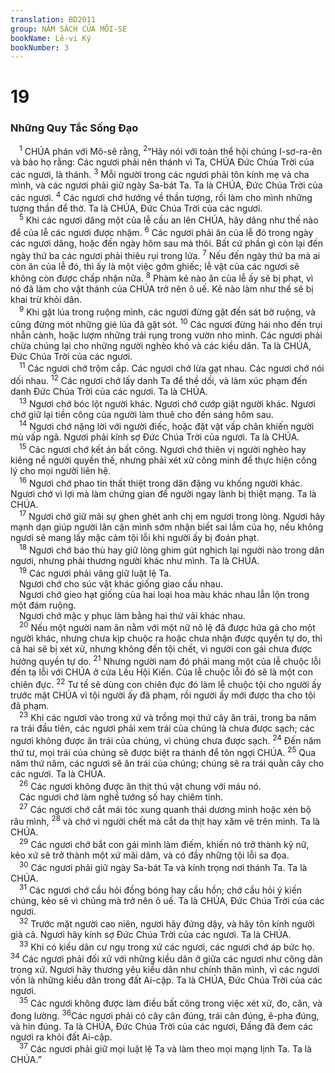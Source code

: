 ```yaml
---
translation: BD2011
group: NĂM SÁCH CỦA MÔI-SE
bookName: Lê-vi Ký 
bookNumber: 3
---
```


<div class="title"><h1>19</h1><h3>Những Quy Tắc Sống Ðạo </h3></div>
<span class="verse le_19_1"> <sup>1</sup> CHÚA phán với Mô-sê rằng, </span>
<span class="verse le_19_2"><sup>2</sup>“Hãy nói với toàn thể hội chúng I-sơ-ra-ên và bảo họ rằng: Các ngươi phải nên thánh vì Ta, CHÚA Ðức Chúa Trời của các ngươi, là thánh.</span>
<span class="verse le_19_3"><sup>3</sup> Mỗi người trong các ngươi phải tôn kính mẹ và cha mình, và các ngươi phải giữ ngày Sa-bát Ta. Ta là CHÚA, Ðức Chúa Trời của các ngươi.</span>
<span class="verse le_19_4"><sup>4</sup> Các ngươi chớ hướng về thần tượng, rồi làm cho mình những tượng thần để thờ. Ta là CHÚA, Ðức Chúa Trời của các ngươi.<br/></span>
<span class="verse le_19_5"> <sup>5</sup> Khi các ngươi dâng một của lễ cầu an lên CHÚA, hãy dâng như thế nào để của lễ các ngươi được nhậm. </span>
<span class="verse le_19_6"><sup>6</sup> Các ngươi phải ăn của lễ đó trong ngày các ngươi dâng, hoặc đến ngày hôm sau mà thôi. Bất cứ phần gì còn lại đến ngày thứ ba các ngươi phải thiêu rụi trong lửa. </span>
<span class="verse le_19_7"><sup>7</sup> Nếu đến ngày thứ ba mà ai còn ăn của lễ đó, thì ấy là một việc gớm ghiếc; lễ vật của các ngươi sẽ không còn được chấp nhận nữa.</span>
<span class="verse le_19_8"><sup>8</sup> Phàm kẻ nào ăn của lễ ấy sẽ bị phạt, vì nó đã làm cho vật thánh của CHÚA trở nên ô uế. Kẻ nào làm như thế sẽ bị khai trừ khỏi dân.<br/></span>
<span class="verse le_19_9"> <sup>9</sup> Khi gặt lúa trong ruộng mình, các ngươi đừng gặt đến sát bờ ruộng, và cũng đừng mót những gié lúa đã gặt sót. </span>
<span class="verse le_19_10"><sup>10</sup> Các ngươi đừng hái nho đến trụi nhẵn cành, hoặc lượm những trái rụng trong vườn nho mình. Các ngươi phải chừa chúng lại cho những người nghèo khó và các kiều dân. Ta là CHÚA, Ðức Chúa Trời của các ngươi.<br/></span>
<span class="verse le_19_11"> <sup>11</sup> Các ngươi chớ trộm cắp. Các ngươi chớ lừa gạt nhau. Các ngươi chớ nói dối nhau. </span>
<span class="verse le_19_12"><sup>12</sup> Các ngươi chớ lấy danh Ta để thề dối, và làm xúc phạm đến danh Ðức Chúa Trời của các ngươi. Ta là CHÚA.<br/></span>
<span class="verse le_19_13"> <sup>13</sup> Ngươi chớ bóc lột người khác. Ngươi chớ cướp giật người khác. Ngươi chớ giữ lại tiền công của người làm thuê cho đến sáng hôm sau.<br/></span>
<span class="verse le_19_14"> <sup>14</sup> Ngươi chớ nặng lời với người điếc, hoặc đặt vật vấp chân khiến người mù vấp ngã. Ngươi phải kính sợ Ðức Chúa Trời của ngươi. Ta là CHÚA.<br/></span>
<span class="verse le_19_15"> <sup>15</sup> Các ngươi chớ kết án bất công. Ngươi chớ thiên vị người nghèo hay kiêng nể người quyền thế, nhưng phải xét xử công minh để thực hiện công lý cho mọi người liên hệ.<br/></span>
<span class="verse le_19_16"> <sup>16</sup> Ngươi chớ phao tin thất thiệt trong dân đặng vu khống người khác. Ngươi chớ vì lợi mà làm chứng gian để người ngay lành bị thiệt mạng. Ta là CHÚA.<br/></span>
<span class="verse le_19_17"> <sup>17</sup> Ngươi chớ giữ mãi sự ghen ghét anh chị em ngươi trong lòng. Ngươi hãy mạnh dạn giúp người lân cận mình sớm nhận biết sai lầm của họ, nếu không ngươi sẽ mang lấy mặc cảm tội lỗi khi người ấy bị đoán phạt.<br/></span>
<span class="verse le_19_18"> <sup>18</sup> Ngươi chớ báo thù hay giữ lòng ghim gút nghịch lại người nào trong dân ngươi, nhưng phải thương người khác như mình. Ta là CHÚA.<br/></span>
<span class="verse le_19_19"> <sup>19</sup> Các ngươi phải vâng giữ luật lệ Ta.<br/> Ngươi chớ cho súc vật khác giống giao cấu nhau.<br/> Ngươi chớ gieo hạt giống của hai loại hoa màu khác nhau lẫn lộn trong một đám ruộng.<br/> Ngươi chớ mặc y phục làm bằng hai thứ vải khác nhau.<br/></span>
<span class="verse le_19_20"> <sup>20</sup> Nếu một người nam ăn nằm với một nữ nô lệ đã được hứa gả cho một người khác, nhưng chưa kịp chuộc ra hoặc chưa nhận được quyền tự do, thì cả hai sẽ bị xét xử, nhưng không đến tội chết, vì người con gái chưa được hưởng quyền tự do. </span>
<span class="verse le_19_21"><sup>21</sup> Nhưng người nam đó phải mang một của lễ chuộc lỗi đến tạ lỗi với CHÚA ở cửa Lều Hội Kiến. Của lễ chuộc lỗi đó sẽ là một con chiên đực. </span>
<span class="verse le_19_22"><sup>22</sup> Tư tế sẽ dùng con chiên đực đó làm lễ chuộc tội cho người ấy trước mặt CHÚA vì tội người ấy đã phạm, rồi người ấy mới được tha cho tội đã phạm.<br/></span>
<span class="verse le_19_23"> <sup>23</sup> Khi các ngươi vào trong xứ và trồng mọi thứ cây ăn trái, trong ba năm ra trái đầu tiên, các ngươi phải xem trái của chúng là chưa được sạch; các ngươi không được ăn trái của chúng, vì chúng chưa được sạch. </span>
<span class="verse le_19_24"><sup>24</sup> Ðến năm thứ tư, mọi trái của chúng sẽ được biệt ra thánh để tôn ngợi CHÚA. </span>
<span class="verse le_19_25"><sup>25</sup> Qua năm thứ năm, các ngươi sẽ ăn trái của chúng; chúng sẽ ra trái quằn cây cho các ngươi. Ta là CHÚA.<br/></span>
<span class="verse le_19_26"> <sup>26</sup> Các ngươi không được ăn thịt thú vật chung với máu nó.<br/> Các ngươi chớ làm nghề tướng số hay chiêm tinh.<br/></span>
<span class="verse le_19_27"> <sup>27</sup> Các ngươi chớ cắt mái tóc xung quanh thái dương mình hoặc xén bộ râu mình, </span>
<span class="verse le_19_28"><sup>28</sup> và chớ vì người chết mà cắt da thịt hay xăm vẽ trên mình. Ta là CHÚA.<br/></span>
<span class="verse le_19_29"> <sup>29</sup> Các ngươi chớ bắt con gái mình làm điếm, khiến nó trở thành kỹ nữ, kẻo xứ sẽ trở thành một xứ mãi dâm, và có đầy những tội lỗi sa đọa.<br/></span>
<span class="verse le_19_30"> <sup>30</sup> Các ngươi phải giữ ngày Sa-bát Ta và kính trọng nơi thánh Ta. Ta là CHÚA.<br/></span>
<span class="verse le_19_31"> <sup>31</sup> Các ngươi chớ cầu hỏi đồng bóng hay cầu hồn; chớ cầu hỏi ý kiến chúng, kẻo sẽ vì chúng mà trở nên ô uế. Ta là CHÚA, Ðức Chúa Trời của các ngươi.<br/></span>
<span class="verse le_19_32"> <sup>32</sup> Trước mặt người cao niên, ngươi hãy đứng dậy, và hãy tôn kính người già cả. Ngươi hãy kính sợ Ðức Chúa Trời của các ngươi. Ta là CHÚA.<br/></span>
<span class="verse le_19_33"> <sup>33</sup> Khi có kiều dân cư ngụ trong xứ các ngươi, các ngươi chớ áp bức họ. </span>
<span class="verse le_19_34"><sup>34</sup> Các ngươi phải đối xử với những kiều dân ở giữa các ngươi như công dân trong xứ. Ngươi hãy thương yêu kiều dân như chính thân mình, vì các ngươi vốn là những kiều dân trong đất Ai-cập. Ta là CHÚA, Ðức Chúa Trời của các ngươi.<br/></span>
<span class="verse le_19_35"> <sup>35</sup> Các ngươi không được làm điều bất công trong việc xét xử, đo, cân, và đong lường. </span>
<span class="verse le_19_36"><sup>36</sup>Các ngươi phải có cây cân đúng, trái cân đúng, ê-pha đúng, và hin đúng. Ta là CHÚA, Ðức Chúa Trời của các ngươi, Ðấng đã đem các ngươi ra khỏi đất Ai-cập.<br/></span>
<span class="verse le_19_37"> <sup>37</sup> Các ngươi phải giữ mọi luật lệ Ta và làm theo mọi mạng lịnh Ta. Ta là CHÚA.”<br/></span>
